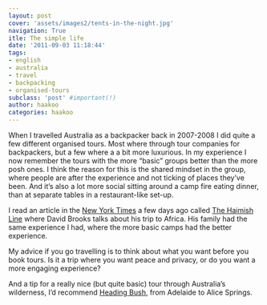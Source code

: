 ```yaml
---
layout: post
cover: 'assets/images2/tents-in-the-night.jpg'
navigation: True
itle: The simple life
date: '2011-09-03 11:18:44'
tags:
- english
- australia
- travel
- backpacking
- organised-tours
subclass: 'post' #important(!)
author: haakoo
categories: haakoo
---
```



When I travelled Australia as a backpacker back in 2007-2008 I did quite a few different organised tours. Most where through tour companies for backpackers, but a few where a a bit more luxurious. In my experience I now remember the tours with the more “basic” groups better than the more posh ones. I think the reason for this is the shared mindset in the group, where people are after the experience and not ticking of places they’ve been. And it’s also a lot more social sitting around a camp fire eating dinner, than at separate tables in a restaurant-like set-up.

I read an article in the [New York Times](http://www.nytimes.com/) a few days ago called [The Haimish Line](http://www.nytimes.com/2011/08/30/opinion/brooks-the-haimish-line.html) where David Brooks talks about his trip to Africa. His family had the same experience I had, where the more basic camps had the better experience.

My advice if you go travelling is to think about what you want before you book tours. Is it a trip where you want peace and privacy, or do you want a more engaging experience?

And a tip for a really nice (but quite basic) tour through Australia’s wilderness, I’d recommend [Heading Bush](http://www.headingbush.com/), from Adelaide to Alice Springs.
